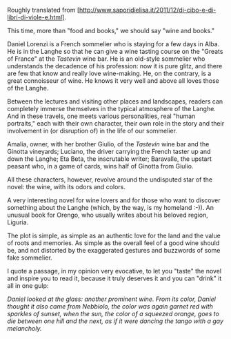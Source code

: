 Roughly translated from [http://www.saporidielisa.it/2011/12/di-cibo-e-di-libri-di-viole-e.html].

This time, more than "food and books," we should say "wine and books."

Daniel Lorenzi is a French sommelier who is staying for a few days in Alba. He is in the Langhe so that he can give a wine tasting course on the "Greats of France" at the *Tastevin* wine bar. He is an old-style sommelier who understands the decadence of his profession: now it is pure glitz, and there are few that know and really love wine-making. He, on the contrary, is a great connoisseur of wine. He knows it very well and above all loves those of the Langhe.

Between the lectures and visiting other places and landscapes, readers can completely immerse themselves in the typical atmosphere of the Langhe. And in these travels, one meets various personalities, real "human portraits," each with their own character, their own role in the story and their involvement in (or disruption of) in the life of our sommelier.

Amalia, owner, with her brother Giulio, of the *Tastevin* wine bar and the Ginotta vineyards; Luciano, the driver carrying the French taster up and down the Langhe; Eta Beta, the inscrutable writer; Baravalle, the upstart peasant who, in a game of cards, wins half of Ginotta from Giulio.

All these characters, however, revolve around the undisputed star of the novel: the wine, with its odors and colors.

A very interesting novel for wine lovers and for those who want to discover something about the Langhe (which, by the way, is my homeland :-)). An unusual book for Orengo, who usually writes about his beloved region, Liguria.

The plot is simple, as simple as an authentic love for the land and the value of roots and memories. As simple as the overall feel of a good wine should be, and not distorted by the exaggerated gestures and buzzwords of some fake sommelier.

I quote a passage, in my opinion very evocative, to let you "taste" the novel and inspire you to read it, because it truly deserves it and you can "drink" it all in one gulp:

*Daniel looked at the glass: another prominent wine. From its color, Daniel thought it also came from Nebbiolo, the color was again garnet red with sparkles of sunset, when the sun, the color of a squeezed orange, goes to die between one hill and the next, as if it were dancing the tango with a gay melancholy.*
